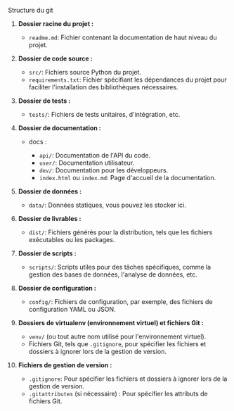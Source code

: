 Structure du git

1. **Dossier racine du projet :**

   - `readme.md`: Fichier contenant la documentation de haut niveau du projet.

2. **Dossier de code source :**

   - `src/`: Fichiers source Python du projet.
   - `requirements.txt`: Fichier spécifiant les dépendances du projet pour faciliter l'installation des bibliothèques nécessaires.

3. **Dossier de tests :**

   - `tests/`: Fichiers de tests unitaires, d'intégration, etc.

4. **Dossier de documentation :**

   - docs :

     - `api/`: Documentation de l'API du code.
     - `user/`: Documentation utilisateur.
     - `dev/`: Documentation pour les développeurs.
     - `index.html` ou `index.md`: Page d'accueil de la documentation.

5. **Dossier de données :**

   - `data/`: Données statiques, vous pouvez les stocker ici.

6. **Dossier de livrables :**

   - `dist/`: Fichiers générés pour la distribution, tels que les fichiers exécutables ou les packages.

7. **Dossier de scripts :**

   - `scripts/`: Scripts utiles pour des tâches spécifiques, comme la gestion des bases de données, l'analyse de données, etc.

8. **Dossier de configuration :**

   - `config/`: Fichiers de configuration, par exemple, des fichiers de configuration YAML ou JSON.

9. **Dossiers de virtualenv (environnement virtuel) et fichiers Git :**

   - `venv/` (ou tout autre nom utilisé pour l'environnement virtuel).
   - Fichiers Git, tels que `.gitignore`, pour spécifier les fichiers et dossiers à ignorer lors de la gestion de version.

10. **Fichiers de gestion de version :**

    - `.gitignore`: Pour spécifier les fichiers et dossiers à ignorer lors de la gestion de version.
    - `.gitattributes` (si nécessaire) : Pour spécifier les attributs de fichiers Git.